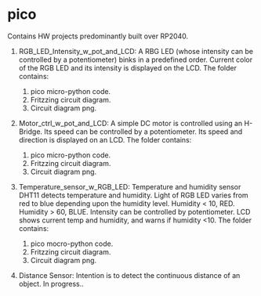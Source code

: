 # pico
Contains HW projects predominantly built over RP2040.

1. RGB_LED_Intensity_w_pot_and_LCD: A RBG LED (whose intensity can be controlled by a potentiometer) binks in a predefined order. 
Current color of the RGB LED and its intensity is displayed on the LCD. 
  The folder contains:
    1. pico micro-python code. 
    2. Fritzzing circuit diagram. 
    3. Circuit diagram png. 

2. Motor_ctrl_w_pot_and_LCD: A simple DC motor is controlled using an H-Bridge. Its speed can be controlled by a potentiometer. Its speed and direction is displayed on an LCD. 
  The folder contains: 
    1. pico micro-python code. 
    2. Fritzzing circuit diagram. 
    3. Circuit diagram png. 
    
3. Temperature_sensor_w_RGB_LED: Temperature and humidity sensor DHT11 detects temperature and humidity. 
Light of RGB LED varies from red to blue depending upon the humidity level. Humidity < 10, RED. Humidity > 60, BLUE. 
Intensity can be controlled by potentiometer. LCD shows current temp and humidity, and warns if humidity <10. 
  The folder contains:
    1. pico mocro-python code. 
    2. Fritzzing circuit diagram. 
    3. Circuit diagram png. 
    
 4. Distance Sensor: Intention is to detect the continuous distance of an object. In progress.. 


